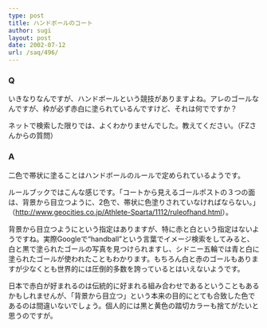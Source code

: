 ```yaml
---
type: post
title: ハンドボールのコート
author: sugi
layout: post
date: 2002-07-12
url: /saq/496/
---
```

### Q 

いきなりなんですが、ハンドボールという競技がありますよね。アレのゴールなんですが、枠が必ず赤白に塗られているんですけど、それは何でですか？

ネットで検索した限りでは、よくわかりませんでした。教えてください。（FZさんからの質問）

### A 

二色で帯状に塗ることはハンドボールのルールで定められているようです。

ルールブックではこんな感じです。「コートから見えるゴールポストの３つの面は、背景から目立つように、2色で、帯状に色塗りされていなければならない。」（<a href="http://www.geocities.co.jp/Athlete-Sparta/1112/ruleofhand.html" onclick="_gaq.push(['_trackEvent', 'outbound-article', 'http://www.geocities.co.jp/Athlete-Sparta/1112/ruleofhand.html', 'http://www.geocities.co.jp/Athlete-Sparta/1112/ruleofhand.html']);" >http://www.geocities.co.jp/Athlete-Sparta/1112/ruleofhand.html</a>）。

背景から目立つようにという指定はありますが、特に赤と白という指定はないようですね。実際Googleで“handball”という言葉でイメージ検索をしてみると、白と黒で塗られたゴールの写真を見つけられますし、シドニー五輪では青と白に塗られたゴールが使われたこともわかります。もちろん白と赤のゴールもありますが少なくとも世界的には圧倒的多数を誇っているとはいえないようです。

日本で赤白が好まれるのは伝統的に好まれる組み合わせであるということもあるかもしれませんが、「背景から目立つ」という本来の目的にとても合致した色であるのは間違いないでしょう。個人的には黒と黄色の踏切カラーも捨てがたいと思うのですが。

